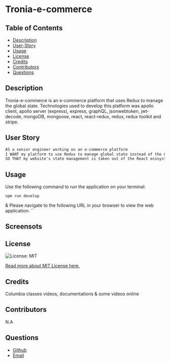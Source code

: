 # Tronia-e-commerce

## Table of Contents
* [Description](#description)
* [User-Story](#user-story)
* [Usage](#usage)
* [License](#license)
* [Credits](#credits)
* [Contributors](#contributors)
* [Questions](#questions)

## Description

Tronia-e-commerce is an e-commerce platform that uses Redux to manage the global state. Technologies used to develop this platform was apollo client, apollo server (express), express, graphQL, jsonwebtoken, jwt-decode, mongoDB, mongoose, react, react-redux, redux, redux toolkit and stripe.

## User Story
```md
AS a senior engineer working on an e-commerce platform
I WANT my platform to use Redux to manage global state instead of the Context API
SO THAT my website's state management is taken out of the React ecosystem
```

## Usage
Use the following command to run the application on your terminal:

`npm run develop`

 & Please navigate to the following URL in your browser to view the web application:
``

## Screensots

## License
![License: MIT](https://img.shields.io/badge/License-MIT-yellow.svg) 

[Read more about MIT License here.](https://opensource.org/licenses/MIT)

## Credits
Columbia classes videos, documentations & some videos online

## Contributors
N.A

## Questions
- [Github](https://github.com/miklos-petronia)
- [Email](mailto:miklos.petronia@hotmail.com)